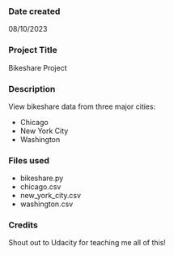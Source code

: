 

### Date created
08/10/2023

### Project Title
Bikeshare Project

### Description
View bikeshare data from three major cities:
* Chicago
* New York City
* Washington

### Files used
* bikeshare.py
* chicago.csv
* new_york_city.csv
* washington.csv

### Credits
Shout out to Udacity for teaching me all of this!
